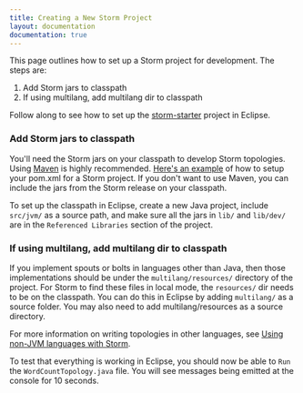 ```yaml
---
title: Creating a New Storm Project
layout: documentation
documentation: true
---
```

This page outlines how to set up a Storm project for development. The steps are:

1. Add Storm jars to classpath
2. If using multilang, add multilang dir to classpath

Follow along to see how to set up the [storm-starter]({{page.git-blob-base}}/examples/storm-starter) project in Eclipse.

### Add Storm jars to classpath

You'll need the Storm jars on your classpath to develop Storm topologies. Using [Maven](Maven.md) is highly recommended. [Here's an example]({{page.git-blob-base}}/examples/storm-starter/pom.xml) of how to setup your pom.xml for a Storm project. If you don't want to use Maven, you can include the jars from the Storm release on your classpath.

To set up the classpath in Eclipse, create a new Java project, include `src/jvm/` as a source path, and make sure all the jars in `lib/` and `lib/dev/` are in the `Referenced Libraries` section of the project.

### If using multilang, add multilang dir to classpath

If you implement spouts or bolts in languages other than Java, then those implementations should be under the `multilang/resources/` directory of the project. For Storm to find these files in local mode, the `resources/` dir needs to be on the classpath. You can do this in Eclipse by adding `multilang/` as a source folder. You may also need to add multilang/resources as a source directory.

For more information on writing topologies in other languages, see [Using non-JVM languages with Storm](Using-non-JVM-languages-with-Storm.md).

To test that everything is working in Eclipse, you should now be able to `Run` the `WordCountTopology.java` file. You will see messages being emitted at the console for 10 seconds.
